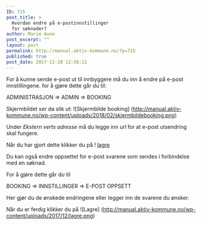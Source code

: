 ```yaml
---
ID: 715
post_title: >
  Hvordan endre på e-postinnstillinger
  for søknader?
author: Marie Aune
post_excerpt: ""
layout: post
permalink: http://manual.aktiv-kommune.no/?p=715
published: true
post_date: 2017-12-28 12:56:11
---
```

For å kunne sende e-post ut til innbyggere må du inn å endre på e-post innstillingene. 
for å gjøre dette går du til:

ADMINISTRASJON => ADMIN => BOOKING

Skjermbildet ser da slik ut: 
![Skjermbilde booking] (http://manual.aktiv-kommune.no/wp-content/uploads/2018/02/skjermbildebooking.png)

Under *Ekstern verts adresse* må du legge inn url for at e-post utsendring skal fungere. 

Når du har gjort dette klikker du på 
! [lagre](http://manual.aktiv-kommune.no/wp-content/uploads/2018/01/lagre3.png)


Du kan også endre oppsettet for e-post svarene som sendes i forbindelse med en søknad. 

For å gjøre dette går du til

BOOKING => INNSTILLINGER => E-POST OPPSETT

Her gjør du de ønskede endringene eller legger inn de svarene du ønsker. 

Når du er ferdig klikker du på
![Lagre] (http://manual.aktiv-kommune.no/wp-content/uploads/2017/12/lagre.png)